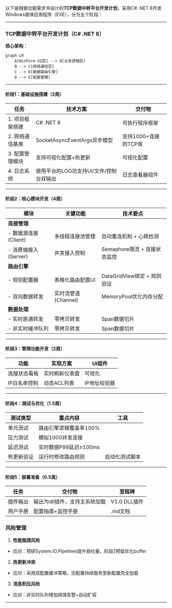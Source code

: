 ﻿以下是根据功能需求书设计的**TCP数据中转平台开发计划**，采用C# .NET 8开发Windows窗体应用程序（EXE），分为五个阶段：

---
### TCP数据中转平台开发计划（C# .NET 8）

**核心架构**：
```mermaid
graph LR
    A[WinForm UI层] --> B[业务逻辑层]
    B --> C[网络通信层]
    C --> D[数据路由引擎]
    D --> E[配置管理]
```

---

#### 阶段1：基础设施搭建（2周）
| **任务**           | **技术方案**                 | **交付物**        
|---------------------|--------------------------|----------------
| 1. 项目框架搭建     | C# .NET 8                | 可执行程序框架        | 
| 2. 网络通信基类     | SocketAsyncEventArgs异步模型 | 支持1000+连接的TCP库 |
| 3. 配置管理模块     | 支持可视化配置+热更新              | 可视化配置          | 
| 4. 日志系统         | 使用平台的LOG功支持UI/文件/控制台双输出  | 日志查看器组件        

---

#### 阶段2：核心模块开发（4周）
| **模块**             | **关键功能**                         | **技术要点**                    
|----------------------|--------------------------------------|---------------------------------
| **连接管理**         |                                      |                                 
| - 数据源连接(Client) | 多线程连接池管理                     | 自动重连机制 + 心跳检测          
| - 消费端接入(Server) | 并发接入控制                         | Semaphore限流 + 连接状态监控    
| **路由引擎**         |                                      |                                
| - 规则配置器         | 表格化路由配置UI                    | DataGridView绑定 + 规则验证      
| - 双向数据转发       | 实时流管道(Channel)                  | MemoryPool优化内存分配          
| **数据处理**         |                                      |                                  
| - 实时直通转发       | 零拷贝转发                           | Span<T>数据切片                 
| - 非实时缓冲队列     | 零拷贝转发                         | Span<T>数据切片           

---

#### 阶段3：管理功能开发（2周）
| **功能**               | **实现方案**                         | **UI组件**           |
|------------------------|--------------------------------------|--------------|
| 连接状态看板           | 实时刷新仪表盘                       | 可视化            |
| IP白名单控制           | 动态ACL列表                          | IP地址校验器               |


---

#### 阶段4：测试与优化（1.5周）
| **测试类型**       | **重点内容**                         | **工具**                  | 
|--------------------|--------------------------------------|---------------------------|
| 单元测试           | 路由引擎逻辑覆盖率100%               |              |
| 压力测试           | 模拟1000并发连接                     |            |
| 延迟测试           | 实时数据P99延迟≤100ms                |  |
| 热更新验证         | 运行时修改路由规则                   | 自动化测试脚本            |

---

#### 阶段5：部署准备（0.5周）
| **任务** | **交付物**        | **里程碑**    |
|--------|----------------|------------|
| 插件输出   | 输出为dll插件，支持主系统加载 | V1.0 DLL插件 |
| 用户手册   | 配置指南+监控手册      | .md文档      |



### 风险管理
1. **性能瓶颈风险**
  - 应对：预研System.IO.Pipelines提升吞吐量，阶段2预留优化buffer

2. **热更新冲突**
  - 应对：采用双配置缓冲策略，旧配置持续服务至新配置完全加载

3. **消息积压风险**
  - 应对：非实时队列增加阈值告警+自动扩容

---
